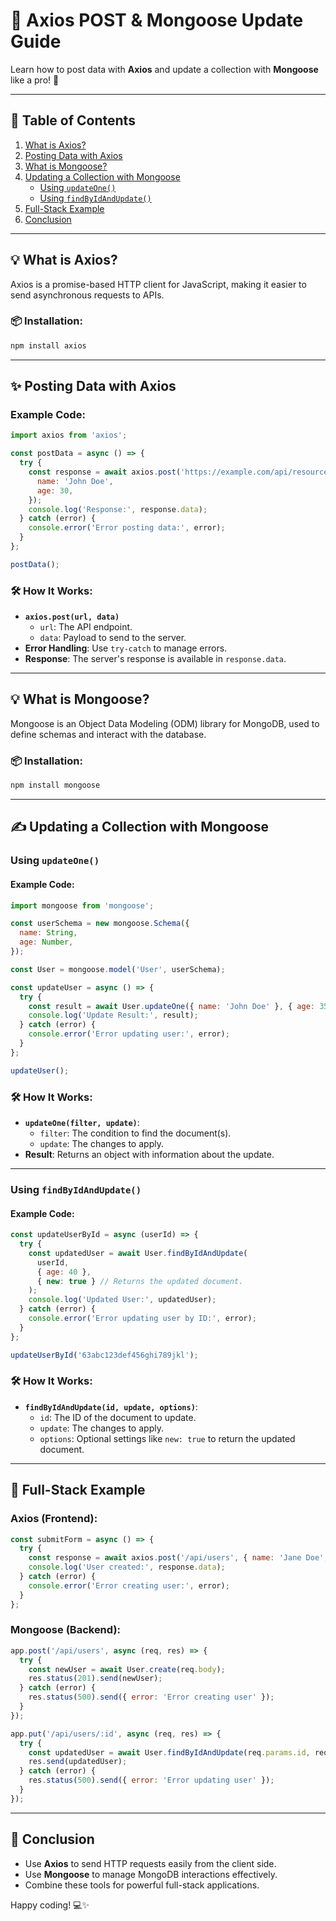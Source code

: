 # 🚀 Axios POST & Mongoose Update Guide

Learn how to post data with **Axios** and update a collection with **Mongoose** like a pro! 🌟

---

## 📝 Table of Contents
1. [What is Axios?](#what-is-axios)
2. [Posting Data with Axios](#posting-data-with-axios)
3. [What is Mongoose?](#what-is-mongoose)
4. [Updating a Collection with Mongoose](#updating-a-collection-with-mongoose)
   - [Using `updateOne()`](#using-updateone)
   - [Using `findByIdAndUpdate()`](#using-findbyidandupdate)
5. [Full-Stack Example](#full-stack-example)
6. [Conclusion](#conclusion)

---

## 💡 What is Axios?

Axios is a promise-based HTTP client for JavaScript, making it easier to send asynchronous requests to APIs.

### 📦 Installation:
```bash
npm install axios
```

---

## ✨ Posting Data with Axios

### **Example Code**:
```javascript
import axios from 'axios';

const postData = async () => {
  try {
    const response = await axios.post('https://example.com/api/resource', {
      name: 'John Doe',
      age: 30,
    });
    console.log('Response:', response.data);
  } catch (error) {
    console.error('Error posting data:', error);
  }
};

postData();
```

### 🛠️ **How It Works**:
- **`axios.post(url, data)`**
  - `url`: The API endpoint.
  - `data`: Payload to send to the server.
- **Error Handling**: Use `try-catch` to manage errors.
- **Response**: The server's response is available in `response.data`.

---

## 💡 What is Mongoose?

Mongoose is an Object Data Modeling (ODM) library for MongoDB, used to define schemas and interact with the database.

### 📦 Installation:
```bash
npm install mongoose
```

---

## ✍️ Updating a Collection with Mongoose

### Using `updateOne()`

#### **Example Code**:
```javascript
import mongoose from 'mongoose';

const userSchema = new mongoose.Schema({
  name: String,
  age: Number,
});

const User = mongoose.model('User', userSchema);

const updateUser = async () => {
  try {
    const result = await User.updateOne({ name: 'John Doe' }, { age: 35 });
    console.log('Update Result:', result);
  } catch (error) {
    console.error('Error updating user:', error);
  }
};

updateUser();
```

### 🛠️ **How It Works**:
- **`updateOne(filter, update)`**:
  - `filter`: The condition to find the document(s).
  - `update`: The changes to apply.
- **Result**: Returns an object with information about the update.

---

### Using `findByIdAndUpdate()`

#### **Example Code**:
```javascript
const updateUserById = async (userId) => {
  try {
    const updatedUser = await User.findByIdAndUpdate(
      userId,
      { age: 40 },
      { new: true } // Returns the updated document.
    );
    console.log('Updated User:', updatedUser);
  } catch (error) {
    console.error('Error updating user by ID:', error);
  }
};

updateUserById('63abc123def456ghi789jkl');
```

### 🛠️ **How It Works**:
- **`findByIdAndUpdate(id, update, options)`**:
  - `id`: The ID of the document to update.
  - `update`: The changes to apply.
  - `options`: Optional settings like `new: true` to return the updated document.

---

## 📖 Full-Stack Example

### **Axios (Frontend)**:
```javascript
const submitForm = async () => {
  try {
    const response = await axios.post('/api/users', { name: 'Jane Doe', age: 28 });
    console.log('User created:', response.data);
  } catch (error) {
    console.error('Error creating user:', error);
  }
};
```

### **Mongoose (Backend)**:
```javascript
app.post('/api/users', async (req, res) => {
  try {
    const newUser = await User.create(req.body);
    res.status(201).send(newUser);
  } catch (error) {
    res.status(500).send({ error: 'Error creating user' });
  }
});

app.put('/api/users/:id', async (req, res) => {
  try {
    const updatedUser = await User.findByIdAndUpdate(req.params.id, req.body, { new: true });
    res.send(updatedUser);
  } catch (error) {
    res.status(500).send({ error: 'Error updating user' });
  }
});
```

---

## 🎉 Conclusion

- Use **Axios** to send HTTP requests easily from the client side.
- Use **Mongoose** to manage MongoDB interactions effectively.
- Combine these tools for powerful full-stack applications.

Happy coding! 💻✨
